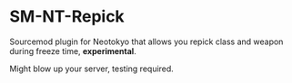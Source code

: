 # SM-NT-Repick
Sourcemod plugin for Neotokyo that allows you repick class and weapon during freeze time, **experimental**. 

Might blow up your server, testing required.
